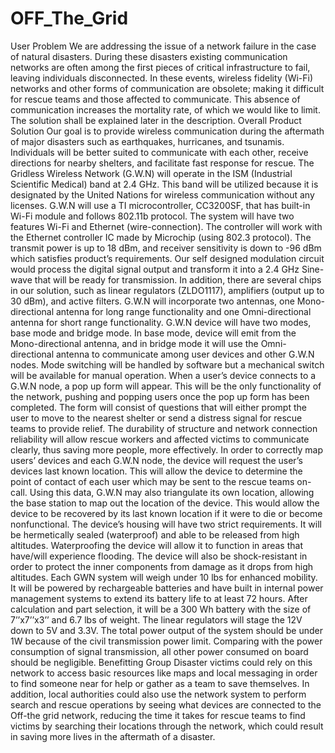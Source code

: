 # OFF_The_Grid 
User Problem
We are addressing the issue of a network failure in the case of natural disasters. During these disasters existing communication networks are often among the first pieces of critical infrastructure to fail, leaving individuals disconnected. In these events, wireless fidelity (Wi-Fi) networks and other forms of communication are obsolete; making it difficult for rescue teams and those affected to communicate. This absence of communication increases the mortality rate, of which we would like to limit. The solution shall be explained later in the description. 
Overall Product Solution
	Our goal is to provide wireless communication during the aftermath of major disasters such as earthquakes, hurricanes, and tsunamis. Individuals will be better suited to communicate with each other, receive directions for nearby shelters, and facilitate fast response for rescue.
The Gridless Wireless Network (G.W.N) will operate in the ISM (Industrial Scientific Medical) band at 2.4 GHz. This band will be utilized because it is designated by the United Nations for wireless communication without any licenses. G.W.N will use a TI microcontroller, CC3200SF, that has built-in Wi-Fi module and follows 802.11b protocol. The system will have two features Wi-Fi and Ethernet (wire-connection). The controller will work with the Ethernet controller IC made by Microchip (using 802.3 protocol). The transmit power is up to 18 dBm, and receiver sensitivity is down to -96 dBm which satisfies product’s requirements. Our self designed modulation circuit would process the digital signal output and transform it into a 2.4 GHz Sine-wave that will be ready for transmission. In addition, there are several chips in our solution, such as linear regulators (ZLDO1117), amplifiers (output up to 30 dBm), and active filters. 
G.W.N will incorporate two antennas, one Mono-directional antenna for long range functionality and one Omni-directional antenna for short range functionality. G.W.N device will have two modes, base mode and bridge mode. In base mode, device will emit from the Mono-directional antenna, and in bridge mode it will use the Omni-directional antenna to communicate among user devices and other G.W.N nodes. Mode switching will be handled by software but a mechanical switch will be available for manual operation. 
When a user’s device connects to a G.W.N node, a pop up form will appear. This will be the only functionality of the network, pushing and popping users once the pop up form has been completed. The form will consist of questions that will either prompt the user to move to the nearest shelter or send a distress signal for rescue teams to provide relief. The durability of structure and network connection reliability will allow rescue workers and affected victims to communicate clearly, thus saving more people, more effectively. 
In order to correctly map users’ devices and each G.W.N node, the device will request the user’s devices last known location. This will allow the device to determine the point of contact of each user which may be sent to the rescue teams on-call. Using this data, G.W.N may also triangulate its own location, allowing the base station to map out the location of the device. This would allow the device to be recovered by its last known location if it were to die or become nonfunctional. 
 	The device’s housing will have two strict requirements. It will be hermetically sealed (waterproof) and able to be released from high altitudes. Waterproofing the device will allow it to function in areas that have/will experience flooding. The device will also be shock-resistant in order to protect the inner components from damage as it drops from high altitudes. Each GWN system will weigh under 10 lbs for enhanced mobility.  
It will be powered by rechargeable batteries and have built in internal power management systems to extend its battery life to at least 72 hours. After calculation and part selection, it will be a 300 Wh battery with the size of 7’’x7’’x3’’ and 6.7 lbs of weight. The linear regulators will stage the 12V down to 5V and 3.3V. The total power output of the system should be under 1W because of the civil transmission power limit. Comparing with the power consumption of signal transmission, all other power consumed on board should be negligible. 
Benefitting Group
Disaster victims could rely on this network to access basic resources like maps and local messaging in order to find someone near for help or gather as a team to save themselves. In addition, local authorities could also use the network system to perform search and rescue operations by seeing what devices are connected to the Off-the grid network, reducing the time it takes for rescue teams to find victims by searching their locations through the network, which could result in saving more lives in the aftermath of a disaster.
